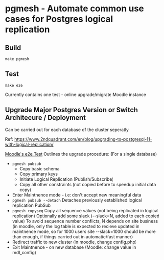 # pgmesh - Automate common use cases for Postgres logical replication


## Build
```make pgmesh```

## Test
```make e2e```

Currently contains one test - online upgrade/migrate Moodle instance

## Upgrade Major Postgres Version or Switch Architecure / Deployment

Can be carried out for each database of the cluster seperatly

Ref: https://www.2ndquadrant.com/en/blog/upgrading-to-postgresql-11-with-logical-replication/


[Moodle's e2e Test](e2e/moodle/run.sh) Outlines the upgrade procedure:
(For a single database)

- ```pgmesh pubsub```
  - Copy basic schema
  - Copy primary keys
  - Initiate Logical Replication (Publish/Subscribe)
  - Copy all other constraints 
     (not copied before to speedup initial data copy)  
- Enter Maintnence mode - i.e: don't accept new meaningful data
- ```pgmesh pubsub --detach```
  Detaches previously established logical replication PubSub
- ```pgmesh copyseq```
  Copy all sequence values (not being replicated in logical replication)
  Optionally add some slack (--slack=N, added to each copied value)
  To avoid sequence number conflicts, N depends on site business
  (in moodle, only the log table is expected to recieve updated
   in maintnence mode, so for 1000 users site --slack=1000 should
   be more than enough, if things carried out in automatic/fast manner)
- Redirect traffic to new cluster
  (in moodle, change config.php)
- Exit Maintnence - on new database 
  (Moodle: change value in mdl_config)


